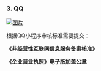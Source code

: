 ### 3. QQ

[![图片](http://qrs.gameseed.cn/shareyou/doc/pro/6feb8257-d0e5-4d27-a43d-ca0de967ecf9.034.png "图片")](http://qrs.gameseed.cn/shareyou/doc/pro/6feb8257-d0e5-4d27-a43d-ca0de967ecf9.034.png)

根据QQ小程序审核标准需要提交：

**《非经营性互联网信息服务备案核准》**

**《企业营业执照》电子版加盖公章**